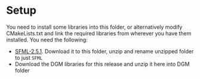 # Setup

You need to install some libraries into this folder, or alternatively modify CMakeLists.txt and link the required libraries from wherever you have them installed. You need the following:

 * [SFML-2.5.1](https://www.sfml-dev.org/files/SFML-2.5.1-windows-vc15-32-bit.zip). Download it to this folder, unzip and rename unzipped folder to just `SFML`
 * Download the DGM libraries for this release and unzip it here into DGM folder
